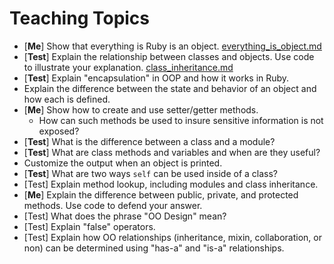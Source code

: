 # Teaching Topics

* [__Me__] Show that everything is Ruby is an object.
  [everything_is_object.md](./everything_is_object.md)
* [__Test__] Explain the relationship between classes and objects. Use code to illustrate your explanation.
  [class_inheritance.md](./class_inheritance.md)
* [__Test__] Explain "encapsulation" in OOP and how it works in Ruby.
* Explain the difference between the state and behavior of an object and how each is defined.
* [__Me__] Show how to create and use setter/getter methods.
  * How can such methods be used to insure sensitive information is not exposed?
* [__Test__] What is the difference between a class and a module?
* [__Test__] What are class methods and variables and when are they useful?
* Customize the output when an object is printed.
* [__Test__] What are two ways `self` can be used inside of a class?
* [Test] Explain method lookup, including modules and class inheritance.
* [__Me__] Explain the difference between public, private, and protected methods. Use code to defend your answer.
* [Test] What does the phrase "OO Design" mean?
* [Test] Explain "false" operators.
* [Test] Explain how OO relationships (inheritance, mixin, collaboration, or non) can be determined using "has-a" and "is-a" relationships.
